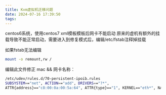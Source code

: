 ```yaml
---
title: Kvm虚拟机迁移问题
date: 2024-07-16 17:39:50
tags:
---
```


centos6系统，使用centos7 xml模板模板后网卡不能启动
原来的虚机有额外的挂载导致不能正常启动，需要进入到修复模式后，编辑/etc/fstab注释掉挂载



如果fstab无法编辑
``` bash
mount -o remount,rw /
```


编辑此文件修正 mac && 网卡名称：
``` bash
/etc/udev/rules.d/70-persistent-ipoib.rules   
SUBSYSTEM=="net", ACTION=="add", DRIVERS=="?*",  
ATTR{address}=="c8:00:0a:00:5a:64", ATTR{type}=="1", KERNEL=="eth*", NAME="eth0"
```
